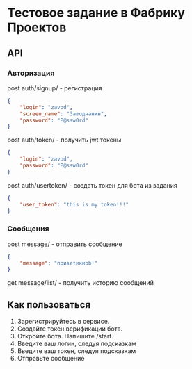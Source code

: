 # Тестовое задание в Фабрику Проектов

## API

### Авторизация

post auth/signup/ - регистрация

```json
{
    "login": "zavod",
    "screen_name": "Заводчанин",
    "password": "P@ssw0rd"
}
```

post auth/token/ - получить jwt токены

```json
{
    "login": "zavod",
    "password": "P@ssw0rd"
}
```

post auth/usertoken/ - создать токен для бота из задания

```json
{
    "user_token": "this is my token!!!"
}
```

### Сообщения

post message/ - отправить сообщение

```json
{
    "message": "приветикиbb!"
}
```

get message/list/ - получить историю сообщений

## Как пользоваться

1. Зарегистрируйтесь в сервисе. 
2. Создайте токен верификации бота.
3. Откройте бота. Напишите /start.
4. Введите ваш логин, следуя подсказкам
5. Введите ваш токен, следуя подсказкам
6. Отправьте сообщение
